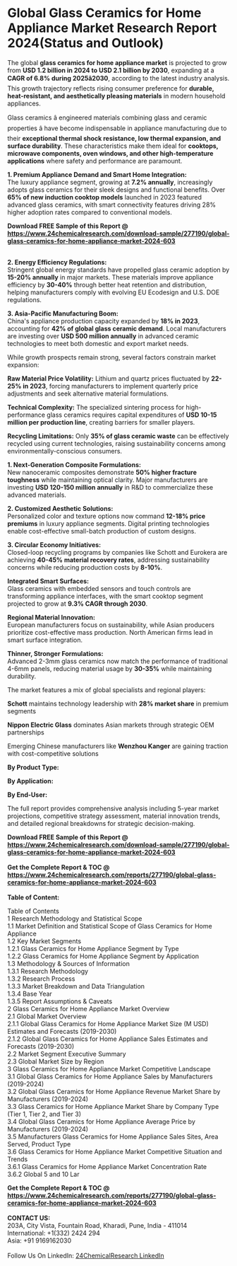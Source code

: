 <h1>Global Glass Ceramics for Home Appliance Market Research Report 2024(Status and Outlook)</h1><p>The global <strong>glass ceramics for home appliance market</strong> is projected to grow from <strong>USD 1.2 billion in 2024 to USD 2.1 billion by 2030</strong>, expanding at a <strong>CAGR of 6.8% during 2025â2030</strong>, according to the latest industry analysis. This growth trajectory reflects rising consumer preference for <strong>durable, heat-resistant, and aesthetically pleasing materials</strong> in modern household appliances.</p><p>Glass ceramics â engineered materials combining glass and ceramic properties â have become indispensable in appliance manufacturing due to their <strong>exceptional thermal shock resistance, low thermal expansion, and surface durability</strong>. These characteristics make them ideal for <strong>cooktops, microwave components, oven windows, and other high-temperature applications</strong> where safety and performance are paramount.</p><p><strong>1. Premium Appliance Demand and Smart Home Integration:</strong><br>
The luxury appliance segment, growing at <strong>7.2% annually</strong>, increasingly adopts glass ceramics for their sleek designs and functional benefits. Over <strong>65% of new induction cooktop models</strong> launched in 2023 featured advanced glass ceramics, with smart connectivity features driving 28% higher adoption rates compared to conventional models.</p><div><b>Download FREE Sample of this Report @ 
            <a href="https://www.24chemicalresearch.com/download-sample/277190/global-glass-ceramics-for-home-appliance-market-2024-603">
            https://www.24chemicalresearch.com/download-sample/277190/global-glass-ceramics-for-home-appliance-market-2024-603</a></b></div><br><p><strong>2. Energy Efficiency Regulations:</strong><br>
Stringent global energy standards have propelled glass ceramic adoption by <strong>15-20% annually</strong> in major markets. These materials improve appliance efficiency by <strong>30-40%</strong> through better heat retention and distribution, helping manufacturers comply with evolving EU Ecodesign and U.S. DOE regulations.</p><p><strong>3. Asia-Pacific Manufacturing Boom:</strong><br>
China's appliance production capacity expanded by <strong>18% in 2023</strong>, accounting for <strong>42% of global glass ceramic demand</strong>. Local manufacturers are investing over <strong>USD 500 million annually</strong> in advanced ceramic technologies to meet both domestic and export market needs.</p><p>While growth prospects remain strong, several factors constrain market expansion:</p><p><strong>Raw Material Price Volatility:</strong> Lithium and quartz prices fluctuated by <strong>22-25% in 2023</strong>, forcing manufacturers to implement quarterly price adjustments and seek alternative material formulations.</p><p><strong>Technical Complexity:</strong> The specialized sintering process for high-performance glass ceramics requires capital expenditures of <strong>USD 10-15 million per production line</strong>, creating barriers for smaller players.</p><p><strong>Recycling Limitations:</strong> Only <strong>35% of glass ceramic waste</strong> can be effectively recycled using current technologies, raising sustainability concerns among environmentally-conscious consumers.</p><p><strong>1. Next-Generation Composite Formulations:</strong><br>
New nanoceramic composites demonstrate <strong>50% higher fracture toughness</strong> while maintaining optical clarity. Major manufacturers are investing <strong>USD 120-150 million annually</strong> in R&amp;D to commercialize these advanced materials.</p><p><strong>2. Customized Aesthetic Solutions:</strong><br>
Personalized color and texture options now command <strong>12-18% price premiums</strong> in luxury appliance segments. Digital printing technologies enable cost-effective small-batch production of custom designs.</p><p><strong>3. Circular Economy Initiatives:</strong><br>
Closed-loop recycling programs by companies like Schott and Eurokera are achieving <strong>40-45% material recovery rates</strong>, addressing sustainability concerns while reducing production costs by <strong>8-10%</strong>.</p><p><strong>Integrated Smart Surfaces:</strong><br>
	Glass ceramics with embedded sensors and touch controls are transforming appliance interfaces, with the smart cooktop segment projected to grow at <strong>9.3% CAGR through 2030</strong>.</p><p><strong>Regional Material Innovation:</strong><br>
	European manufacturers focus on sustainability, while Asian producers prioritize cost-effective mass production. North American firms lead in smart surface integration.</p><p><strong>Thinner, Stronger Formulations:</strong><br>
	Advanced 2-3mm glass ceramics now match the performance of traditional 4-6mm panels, reducing material usage by <strong>30-35%</strong> while maintaining durability.</p><p>The market features a mix of global specialists and regional players:</p><p><strong>Schott</strong> maintains technology leadership with <strong>28% market share</strong> in premium segments</p><p><strong>Nippon Electric Glass</strong> dominates Asian markets through strategic OEM partnerships</p><p>Emerging Chinese manufacturers like <strong>Wenzhou Kanger</strong> are gaining traction with cost-competitive solutions</p><p><strong>By Product Type:</strong></p><p><strong>By Application:</strong></p><p><strong>By End-User:</strong></p><p>The full report provides comprehensive analysis including 5-year market projections, competitive strategy assessment, material innovation trends, and detailed regional breakdowns for strategic decision-making.</p><div><b>Download FREE Sample of this Report @ 
            <a href="https://www.24chemicalresearch.com/download-sample/277190/global-glass-ceramics-for-home-appliance-market-2024-603">
            https://www.24chemicalresearch.com/download-sample/277190/global-glass-ceramics-for-home-appliance-market-2024-603</a></b></div><br><div><b>Get the Complete Report & TOC @ 
            <a href="https://www.24chemicalresearch.com/reports/277190/global-glass-ceramics-for-home-appliance-market-2024-603">
            https://www.24chemicalresearch.com/reports/277190/global-glass-ceramics-for-home-appliance-market-2024-603</a></b></div><br>
            <b>Table of Content:</b><p>Table of Contents<br />
1 Research Methodology and Statistical Scope<br />
1.1 Market Definition and Statistical Scope of Glass Ceramics for Home Appliance<br />
1.2 Key Market Segments<br />
1.2.1 Glass Ceramics for Home Appliance Segment by Type<br />
1.2.2 Glass Ceramics for Home Appliance Segment by Application<br />
1.3 Methodology & Sources of Information<br />
1.3.1 Research Methodology<br />
1.3.2 Research Process<br />
1.3.3 Market Breakdown and Data Triangulation<br />
1.3.4 Base Year<br />
1.3.5 Report Assumptions & Caveats<br />
2 Glass Ceramics for Home Appliance Market Overview<br />
2.1 Global Market Overview<br />
2.1.1 Global Glass Ceramics for Home Appliance Market Size (M USD) Estimates and Forecasts (2019-2030)<br />
2.1.2 Global Glass Ceramics for Home Appliance Sales Estimates and Forecasts (2019-2030)<br />
2.2 Market Segment Executive Summary<br />
2.3 Global Market Size by Region<br />
3 Glass Ceramics for Home Appliance Market Competitive Landscape<br />
3.1 Global Glass Ceramics for Home Appliance Sales by Manufacturers (2019-2024)<br />
3.2 Global Glass Ceramics for Home Appliance Revenue Market Share by Manufacturers (2019-2024)<br />
3.3 Glass Ceramics for Home Appliance Market Share by Company Type (Tier 1, Tier 2, and Tier 3)<br />
3.4 Global Glass Ceramics for Home Appliance Average Price by Manufacturers (2019-2024)<br />
3.5 Manufacturers Glass Ceramics for Home Appliance Sales Sites, Area Served, Product Type<br />
3.6 Glass Ceramics for Home Appliance Market Competitive Situation and Trends<br />
3.6.1 Glass Ceramics for Home Appliance Market Concentration Rate<br />
3.6.2 Global 5 and 10 Lar</p><div><b>Get the Complete Report & TOC @ 
            <a href="https://www.24chemicalresearch.com/reports/277190/global-glass-ceramics-for-home-appliance-market-2024-603">
            https://www.24chemicalresearch.com/reports/277190/global-glass-ceramics-for-home-appliance-market-2024-603</a></b></div><br><b>CONTACT US:</b><br>
            203A, City Vista, Fountain Road, Kharadi, Pune, India - 411014<br>
            International: +1(332) 2424 294<br>
            Asia: +91 9169162030 <br><br>
            Follow Us On LinkedIn: <a href="https://www.linkedin.com/company/24chemicalresearch/">24ChemicalResearch LinkedIn</a>
